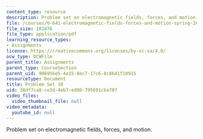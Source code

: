 ```yaml
---
content_type: resource
description: Problem set on electromagnetic fields, forces, and motion.
file: /courses/6-641-electromagnetic-fields-forces-and-motion-spring-2005/38df7ca8ce3d4eb7ed86795691cba707_ps10sp05.pdf
file_size: 181876
file_type: application/pdf
learning_resource_types:
- Assignments
license: https://creativecommons.org/licenses/by-nc-sa/4.0/
ocw_type: OCWFile
parent_title: Assignments
parent_type: CourseSection
parent_uid: 906956e5-4a15-8ec7-17c6-8c8641f10915
resourcetype: Document
title: Problem Set 10
uid: 38df7ca8-ce3d-4eb7-ed86-795691cba707
video_files:
  video_thumbnail_file: null
video_metadata:
  youtube_id: null
---
```

Problem set on electromagnetic fields, forces, and motion.